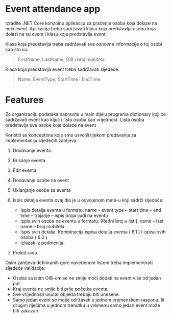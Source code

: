 # Event attendance app

Izradite .NET Core konzolnu aplikaciju za praćenje osoba koja dolaze na neki event.
Aplikacija treba sadržavati klasu koja predstavlja osobu koja dolazi na taj event i klasu koja predstavlja event.

Klasa koja predstavlja treba sadržavati sve osnovne informacije o toj osobi kao što su:
> FirstName, LastName, OIB i broj mobitela.

Klasa koja predstavlja event treba sadržavati sljedeće:
> Name, EventType, StartTime i EndTime.

# Features
Za organizaciju podataka napravite u main dijelu programa dictionary koji će sadržavati event kao ključ i listu osoba kao vrijednost. Lista osoba predstavlja sve osobe koje dolaze na event

Koristiti se konceptima koje smo usvojili tijekom predavanja za implementaciju sljedećih zahtjeva:
1. Dodavanje eventa
2. Brisanje eventa
3. Edit eventa
4. Dodavanje osobe na event
5. Uklanjanje osobe sa eventa
6. Ispis detalja eventa ovaj dio je u odvojenom meni-u koji sadrži sljedeće:
    - Ispis detalja eventa u formatu: name – event type – start time – end time – trajanje – ispis broja ljudi na eventu
    - Ispis svih osoba na eventu u formatu: [Redni broj u listi]. name – last name – broj mobitela
    - Ispis svih detalja. Kombinacija ispisa detalja eventa ( 6.1.) i ispisa svih osoba ( 6.2.)
    - Izlazak iz podmenija.

7. Prekid rada

Osim zahtjeva definiranih gore navedenom listom treba implementirati sljedeće validacije:
- Osoba sa istim OIB-om se ne smije moći dodati na event više od jedan put
- Kraj eventa ne smije biti prije početka eventa.
- Sve vrijednosti unutar objekta trebaju biti unesene.
- Samo jedan event se može održavati u jednom vremenskom rasponu. Ili drugim riječima u jednom trenutku u vremenu samo jedan event može biti zakazan.